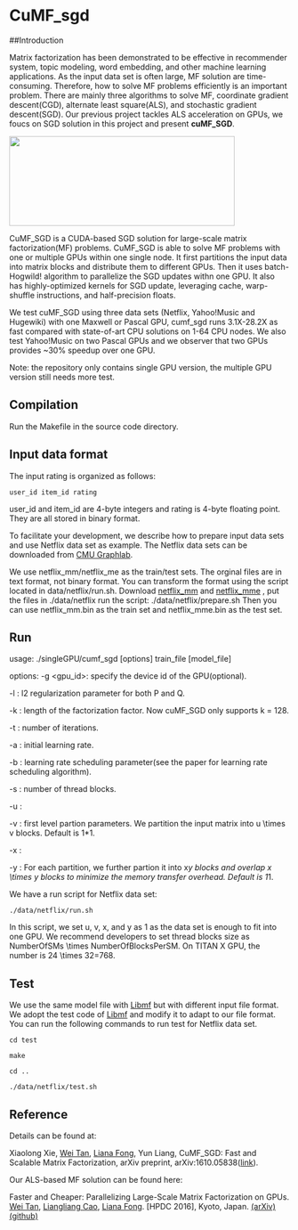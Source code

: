 # CuMF_sgd

##Introduction

Matrix factorization has been demonstrated to be effective in recommender system, topic modeling, word embedding, and other machine learning applications. As the input data set is often large, MF solution are time-consuming. Therefore, how to solve MF problems efficiently is an important problem. There are mainly three algorithms to solve MF, coordinate gradient descent(CGD), alternate least square(ALS), and stochastic gradient descent(SGD). Our previous project tackles ALS acceleration on GPUs, we foucs on SGD solution in this project and present **cuMF_SGD**.


<img src=https://github.com/CuMF/cumf_sgd/raw/master/figures/mf.png width=405 height=161 />


CuMF_SGD is a CUDA-based SGD solution for large-scale matrix factorization(MF) problems. CuMF_SGD is able to solve MF problems with one or multiple GPUs within one single node. It first partitions the input data into matrix blocks and distribute them to different GPUs. Then it uses batch-Hogwild! algorithm to parallelize the SGD updates withn one GPU. It also has highly-optimized kernels for SGD update, leveraging cache, warp-shuffle instructions, and half-precision floats.



We test cuMF_SGD using three data sets (Netflix, Yahoo!Music and Hugewiki) with one Maxwell or Pascal GPU, cumf_sgd runs 3.1X-28.2X as fast compared with state-of-art CPU solutions on 1-64 CPU nodes. We also test Yahoo!Music on two Pascal GPUs and we observer that two GPUs provides ~30% speedup over one GPU. 

Note: the repository only contains single GPU version, the multiple GPU version still needs more test.

## Compilation 

Run the Makefile in the source code directory.

## Input data format

The input rating is organized as follows:

    user_id item_id rating

user_id and item_id are 4-byte integers and rating is 4-byte floating point. They are all stored in binary format. 


To facilitate your development, we describe how to prepare input data sets and use Netflix data set as example. The Netflix data sets can be downloaded from [CMU Graphlab](http://www.select.cs.cmu.edu/code/graphlab/datasets/). 

We use netflix_mm/netflix_me as the train/test sets. The orginal files are in text format, not binary format. You can transform the format using the script located in data/netflix/run.sh. Download [netflix_mm](http://www.select.cs.cmu.edu/code/graphlab/datasets/netflix_mm) and [netflix_mme](http://www.select.cs.cmu.edu/code/graphlab/datasets/netflix_mme) , put the files in ./data/netflix run the script:
	./data/netflix/prepare.sh
Then you can use netflix_mm.bin as the train set and netflix_mme.bin as the test set. 


## Run
usage: ./singleGPU/cumf_sgd [options] train_file [model_file]

options:
-g <gpu_id>: specify the device id of the GPU(optional).

-l <lambda>: l2 regularization parameter for both P and Q.

-k <dimensions>: length of the factorization factor. Now cuMF_SGD only supports k = 128.

-t <iterations>: number of iterations.

-a <alpha>: initial learning rate.

-b <beta>: learning rate scheduling parameter(see the paper for learning rate scheduling algorithm).

-s <thread blocks>: number of thread blocks.

-u :

-v : first level partion parameters. We partition the input matrix into u \times v blocks. Default is 1*1.

-x :

-y : For each partition, we further partion it into x*y blocks and overlap x \times y blocks to minimize the memory transfer overhead. Default is 1*1.


We have a run script for Netflix data set:

    ./data/netflix/run.sh

In this script, we set u, v, x, and y as 1 as the data set is enough to fit into one GPU. We recommend developers to set thread blocks size as NumberOfSMs \times NumberOfBlocksPerSM. On TITAN X GPU, the number is 24 \times 32=768.


## Test
We use the same model file with [Libmf](https://github.com/cjlin1/libmf) but with different input file format. We adopt the test code of [Libmf](https://github.com/cjlin1/libmf) and modify it to adapt to our file format. You can run the following commands to run test for Netflix data set.
  
    cd test

    make

    cd ..

    ./data/netflix/test.sh


## Reference


Details can be found at:

Xiaolong Xie, [Wei Tan](https://github.com/wei-tan), [Liana Fong](https://github.com/llfong), Yun Liang, CuMF_SGD: Fast and Scalable Matrix Factorization, arXiv preprint, arXiv:1610.05838([link](https://arxiv.org/abs/1610.05838)).

Our ALS-based MF solution can be found here:

Faster and Cheaper: Parallelizing Large-Scale Matrix Factorization on GPUs. [Wei Tan](https://github.com/wei-tan), [Liangliang Cao](https://github.com/llcao), [Liana Fong](https://github.com/llfong). [HPDC 2016], Kyoto, Japan. [(arXiv)](http://arxiv.org/abs/1603.03820) [(github)](https://github.com/wei-tan/cumf_als)

